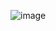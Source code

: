 
![image](https://github.com/Yoshiki172/FX_prediction/assets/46835185/bf6010a9-b299-4ed1-976c-19b6f39d2946)
